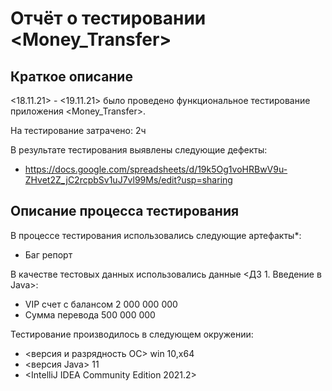# Отчёт о тестировании <Money_Transfer>

## Краткое описание

<18.11.21> - <19.11.21> было проведено функциональное тестирование приложения <Money_Transfer>.

На тестирование затрачено: 2ч

В результате тестирования выявлены следующие дефекты:
* https://docs.google.com/spreadsheets/d/19k5Og1voHRBwV9u-ZHvet2Z_jC2rcpbSv1uJ7vl99Ms/edit?usp=sharing

## Описание процесса тестирования

В процессе тестирования использовались следующие артефакты*:
* Баг репорт

В качестве тестовых данных использовались данные <ДЗ 1. Введение в Java>:
* VIP счет с балансом 2 000 000 000
* Сумма перевода 500 000 000

Тестирование производилось в следующем окружении:
* <версия и разрядность ОС> win 10,x64
* <версия Java> 11
* <IntelliJ IDEA Community Edition 2021.2>